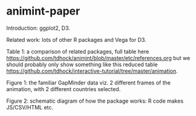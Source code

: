animint-paper
=============

Introduction: ggplot2, D3.

Related work: lots of other R packages and Vega for D3.

Table 1: a comparison of related packages, full table here
https://github.com/tdhock/animint/blob/master/etc/references.org
but we should probably only show something like this reduced table
https://github.com/tdhock/interactive-tutorial/tree/master/animation.

Figure 1: the familiar GapMinder data viz. 2 different frames of the animation, with 2 different countries selected.

Figure 2: schematic diagram of how the package works: R code makes JS/CSV/HTML etc.
